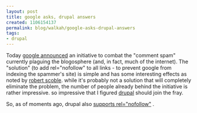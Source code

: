 ```yaml
--- 
layout: post
title: google asks, drupal answers
created: 1106154137
permalink: blog/walkah/google-asks-drupal-answers
tags: 
- drupal
---
```

<p>
Today <a href="http://www.google.com/googleblog/2005/01/preventing-comment-spam.html" title="Preventing comment spam">google announced</a> an initiative to combat the "comment spam" currently plaguing the blogosphere (and, in fact, much of the internet). The "solution" (to add rel="nofollow" to all links - to prevent google from indexing the spammer's site) is simple and has some interesting effects as noted by <a href="http://radio.weblogs.com/0001011/2005/01/18.html#a9229" title="Microsoft geek blogger">robert scoble</a>. while it's probably not a solution that will completely eliminate the problem, the number of people already behind the initiative is rather impressive. so impressive that I figured <a href="http://drupal.org/" title="drupal content management framework">drupal</a> should join the fray.
</p><p>
So, as of moments ago, drupal also <a href="http://drupal.org/node/15847">supports rel="nofollow"</a> .
</p>
